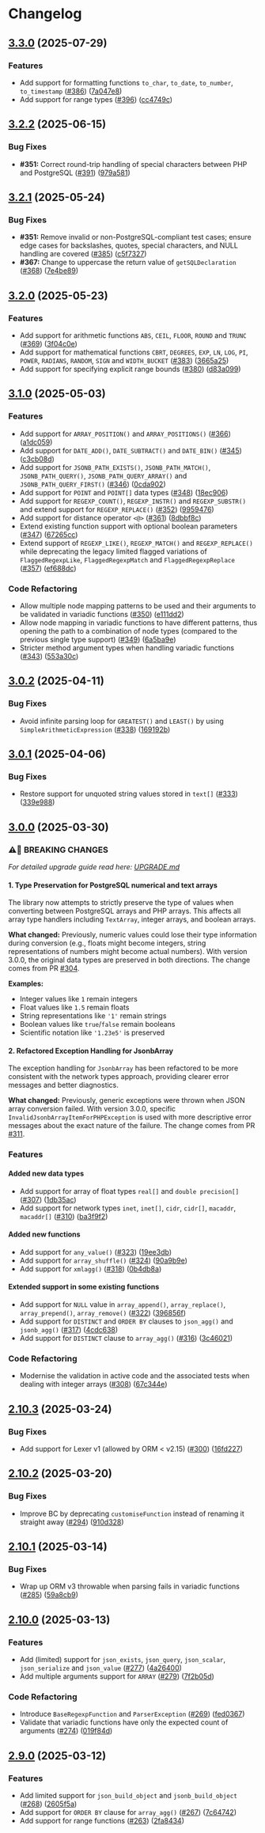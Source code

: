 # Changelog

## [3.3.0](https://github.com/martin-georgiev/postgresql-for-doctrine/compare/v3.2.2...v3.3.0) (2025-07-29)


### Features

* Add support for formatting functions `to_char`, `to_date`, `to_number`, `to_timestamp` ([#386](https://github.com/martin-georgiev/postgresql-for-doctrine/issues/386)) ([7a047e8](https://github.com/martin-georgiev/postgresql-for-doctrine/commit/7a047e840bd4b1df608eb56ee796d19e209077e8))
* Add support for range types ([#396](https://github.com/martin-georgiev/postgresql-for-doctrine/issues/396)) ([cc4749c](https://github.com/martin-georgiev/postgresql-for-doctrine/commit/cc4749c6f6df4b058c33caca3d21945d5e9a7f01))

## [3.2.2](https://github.com/martin-georgiev/postgresql-for-doctrine/compare/v3.2.1...v3.2.2) (2025-06-15)


### Bug Fixes

* **#351:** Correct round-trip handling of special characters between PHP and PostgreSQL ([#391](https://github.com/martin-georgiev/postgresql-for-doctrine/issues/391)) ([979a581](https://github.com/martin-georgiev/postgresql-for-doctrine/commit/979a5815faed6c2139c530abc6fbd60ff26c7f1b))

## [3.2.1](https://github.com/martin-georgiev/postgresql-for-doctrine/compare/v3.2.0...v3.2.1) (2025-05-24)


### Bug Fixes

* **#351:** Remove invalid or non-PostgreSQL-compliant test cases; ensure edge cases for backslashes, quotes, special characters, and NULL handling are covered ([#385](https://github.com/martin-georgiev/postgresql-for-doctrine/issues/385)) ([c5f7327](https://github.com/martin-georgiev/postgresql-for-doctrine/commit/c5f73279bc32bb185a93d81363a014193b6c1657))
* **#367:** Change to uppercase the return value of `getSQLDeclaration` ([#368](https://github.com/martin-georgiev/postgresql-for-doctrine/issues/368)) ([7e4be89](https://github.com/martin-georgiev/postgresql-for-doctrine/commit/7e4be89bfd630356f390bdd3e457500b78c568ad))

## [3.2.0](https://github.com/martin-georgiev/postgresql-for-doctrine/compare/v3.1.0...v3.2.0) (2025-05-23)


### Features

* Add support for arithmetic functions `ABS`, `CEIL`, `FLOOR`, `ROUND` and `TRUNC` ([#369](https://github.com/martin-georgiev/postgresql-for-doctrine/issues/369)) ([3f04c0e](https://github.com/martin-georgiev/postgresql-for-doctrine/commit/3f04c0ea41f85d218e2b62d3de5bc999b2bc4ed5))
* Add support for mathematical functions `CBRT`, `DEGREES`, `EXP`, `LN`, `LOG`, `PI`, `POWER`, `RADIANS`, `RANDOM`, `SIGN` and `WIDTH_BUCKET` ([#383](https://github.com/martin-georgiev/postgresql-for-doctrine/issues/383)) ([3665a25](https://github.com/martin-georgiev/postgresql-for-doctrine/commit/3665a25bffc86c4596927f386022fd45b8d9d9db))
* Add support for specifying explicit range bounds ([#380](https://github.com/martin-georgiev/postgresql-for-doctrine/issues/380)) ([d83a099](https://github.com/martin-georgiev/postgresql-for-doctrine/commit/d83a099e8b39c8e354e250322e6f7b2328b1f680))

## [3.1.0](https://github.com/martin-georgiev/postgresql-for-doctrine/compare/v3.0.2...v3.1.0) (2025-05-03)


### Features

* Add support for `ARRAY_POSITION()` and `ARRAY_POSITIONS()` ([#366](https://github.com/martin-georgiev/postgresql-for-doctrine/issues/366)) ([a1dc059](https://github.com/martin-georgiev/postgresql-for-doctrine/commit/a1dc059965175d23a8efbf99afd2ab99a2d79564))
* Add support for `DATE_ADD()`, `DATE_SUBTRACT()` and `DATE_BIN()` ([#345](https://github.com/martin-georgiev/postgresql-for-doctrine/issues/345)) ([c3cb08d](https://github.com/martin-georgiev/postgresql-for-doctrine/commit/c3cb08d6af36057a0ce88fd184f91c243bcab5da))
* Add support for `JSONB_PATH_EXISTS()`, `JSONB_PATH_MATCH()`, `JSONB_PATH_QUERY()`, `JSONB_PATH_QUERY_ARRAY()` and `JSONB_PATH_QUERY_FIRST()` ([#346](https://github.com/martin-georgiev/postgresql-for-doctrine/issues/346)) ([0cda902](https://github.com/martin-georgiev/postgresql-for-doctrine/commit/0cda90218c4330b78c2a94f757e30e4045c70768))
* Add support for `POINT` and `POINT[]` data types ([#348](https://github.com/martin-georgiev/postgresql-for-doctrine/issues/348)) ([18ec906](https://github.com/martin-georgiev/postgresql-for-doctrine/commit/18ec906be3f87473b842aaa4038cc097d46e6495))
* Add support for `REGEXP_COUNT()`, `REGEXP_INSTR()` and `REGEXP_SUBSTR()` and extend support for `REGEXP_REPLACE()` ([#352](https://github.com/martin-georgiev/postgresql-for-doctrine/issues/352)) ([9959476](https://github.com/martin-georgiev/postgresql-for-doctrine/commit/995947610b8538e35b5a5a5233a04b22dd202bd5))
* Add support for distance operator `<@>` ([#361](https://github.com/martin-georgiev/postgresql-for-doctrine/issues/361)) ([8dbbf8c](https://github.com/martin-georgiev/postgresql-for-doctrine/commit/8dbbf8c71b801bd624829e04504919d730ff4a57))
* Extend existing function support with optional boolean parameters ([#347](https://github.com/martin-georgiev/postgresql-for-doctrine/issues/347)) ([67265cc](https://github.com/martin-georgiev/postgresql-for-doctrine/commit/67265cc84313b6cb447f6ec3a67f3b99dba4bde2))
* Extend support of `REGEXP_LIKE()`, `REGEXP_MATCH()` and `REGEXP_REPLACE()` while deprecating the legacy limited flagged variations of `FlaggedRegexpLike`, `FlaggedRegexpMatch` and `FlaggedRegexpReplace` ([#357](https://github.com/martin-georgiev/postgresql-for-doctrine/issues/357)) ([ef688dc](https://github.com/martin-georgiev/postgresql-for-doctrine/commit/ef688dc2d62c702fbcb85c8474e15f687de82ea5))


### Code Refactoring

* Allow multiple node mapping patterns to be used and their arguments to be validated in variadic functions ([#350](https://github.com/martin-georgiev/postgresql-for-doctrine/issues/350)) ([e111dd2](https://github.com/martin-georgiev/postgresql-for-doctrine/commit/e111dd28da6985324d0b9b181daf73dcbc97bb00))
* Allow node mapping in variadic functions to have different patterns, thus opening the path to a combination of node types (compared to the previous single type support) ([#349](https://github.com/martin-georgiev/postgresql-for-doctrine/issues/349)) ([6a5ba9e](https://github.com/martin-georgiev/postgresql-for-doctrine/commit/6a5ba9ef21b24b0e6107d85e67725a4c96f3ab8a))
* Stricter method argument types when handling variadic functions ([#343](https://github.com/martin-georgiev/postgresql-for-doctrine/issues/343)) ([553a30c](https://github.com/martin-georgiev/postgresql-for-doctrine/commit/553a30c2e26c4b8e69b14ad4d791dd7f7d0670d8))

## [3.0.2](https://github.com/martin-georgiev/postgresql-for-doctrine/compare/v3.0.1...v3.0.2) (2025-04-11)


### Bug Fixes

* Avoid infinite parsing loop for `GREATEST()` and `LEAST()` by using `SimpleArithmeticExpression` ([#338](https://github.com/martin-georgiev/postgresql-for-doctrine/issues/338)) ([169192b](https://github.com/martin-georgiev/postgresql-for-doctrine/commit/169192bb6aafc1a8851e6ab38737c27c87706bf8))

## [3.0.1](https://github.com/martin-georgiev/postgresql-for-doctrine/compare/v3.0.0...v3.0.1) (2025-04-06)


### Bug Fixes

* Restore support for unquoted string values stored in `text[]` ([#333](https://github.com/martin-georgiev/postgresql-for-doctrine/issues/333)) ([339e988](https://github.com/martin-georgiev/postgresql-for-doctrine/commit/339e988dd6669d6930a39deb4ad7be74ffecc78d))

## [3.0.0](https://github.com/martin-georgiev/postgresql-for-doctrine/compare/v2.10.3...v3.0.0) (2025-03-30)


### ⚠️🚨 BREAKING CHANGES

_For detailed upgrade guide read here: [UPGRADE.md](docs/UPGRADE.md)_

#### 1. Type Preservation for PostgreSQL numerical and text arrays

The library now attempts to strictly preserve the type of values when converting between PostgreSQL arrays and PHP arrays. This affects all array type handlers including `TextArray`, integer arrays, and boolean arrays.

**What changed:** Previously, numeric values could lose their type information during conversion (e.g., floats might become integers, string representations of numbers might become actual numbers). With version 3.0.0, the original data types are preserved in both directions. The change comes from PR [#304](https://github.com/martin-georgiev/postgresql-for-doctrine/issues/304).

**Examples:**
- Integer values like `1` remain integers
- Float values like `1.5` remain floats
- String representations like `'1'` remain strings
- Boolean values like `true`/`false` remain booleans
- Scientific notation like `'1.23e5'` is preserved

#### 2. Refactored Exception Handling for JsonbArray

The exception handling for `JsonbArray` has been refactored to be more consistent with the network types approach, providing clearer error messages and better diagnostics.

**What changed:** Previously, generic exceptions were thrown when JSON array conversion failed. With version 3.0.0, specific `InvalidJsonbArrayItemForPHPException` is used with more descriptive error messages about the exact nature of the failure. The change comes from PR [#311](https://github.com/martin-georgiev/postgresql-for-doctrine/issues/311).

### Features

#### Added new data types
* Add support for array of float types `real[]` and `double precision[]` ([#307](https://github.com/martin-georgiev/postgresql-for-doctrine/issues/307)) ([1db35ac](https://github.com/martin-georgiev/postgresql-for-doctrine/commit/1db35ac6f73b12e2691ca35fc6c63b0b8a3c4b28))
* Add support for network types `inet`, `inet[]`, `cidr`, `cidr[]`, `macaddr`, `macaddr[]` ([#310](https://github.com/martin-georgiev/postgresql-for-doctrine/issues/310)) ([ba3f9f2](https://github.com/martin-georgiev/postgresql-for-doctrine/commit/ba3f9f2833fc68f4e36ae7202396794fc43ecb63))

#### Added new functions
* Add support for `any_value()` ([#323](https://github.com/martin-georgiev/postgresql-for-doctrine/issues/323)) ([19ee3db](https://github.com/martin-georgiev/postgresql-for-doctrine/commit/19ee3dbd4497195bbcd3b4df7608232de0f32b8a))
* Add support for `array_shuffle()` ([#324](https://github.com/martin-georgiev/postgresql-for-doctrine/issues/324)) ([90a9b9e](https://github.com/martin-georgiev/postgresql-for-doctrine/commit/90a9b9e84f8ec9a0dc9fd81b2d80ae48b59f2e57))
* Add support for `xmlagg()` ([#318](https://github.com/martin-georgiev/postgresql-for-doctrine/issues/318)) ([0b4db8a](https://github.com/martin-georgiev/postgresql-for-doctrine/commit/0b4db8a930964b9292e7d6f79678dbc76b9d841a))

#### Extended support in some existing functions
* Add support for `NULL` value in `array_append()`, `array_replace()`, `array_prepend()`, `array_remove()` ([#322](https://github.com/martin-georgiev/postgresql-for-doctrine/issues/322)) ([396856f](https://github.com/martin-georgiev/postgresql-for-doctrine/commit/396856f81c40b2eefed801995c1fced455e8a8dd))
* Add support for `DISTINCT` and `ORDER BY` clauses to `json_agg()` and `jsonb_agg()` ([#317](https://github.com/martin-georgiev/postgresql-for-doctrine/issues/317)) ([4cdc638](https://github.com/martin-georgiev/postgresql-for-doctrine/commit/4cdc638841b23449daa9d9c0a5f9e53e15724fa3))
* Add support for `DISTINCT` clause to `array_agg()` ([#316](https://github.com/martin-georgiev/postgresql-for-doctrine/issues/316)) ([3c46021](https://github.com/martin-georgiev/postgresql-for-doctrine/commit/3c4602109754b345277e292e86ffd03200d91fa8))

### Code Refactoring
* Modernise the validation in active code and the associated tests when dealing with integer arrays ([#308](https://github.com/martin-georgiev/postgresql-for-doctrine/issues/308)) ([67c344e](https://github.com/martin-georgiev/postgresql-for-doctrine/commit/67c344e11e16529049422b9fe9024310594a0392))

## [2.10.3](https://github.com/martin-georgiev/postgresql-for-doctrine/compare/v2.10.2...v2.10.3) (2025-03-24)


### Bug Fixes

* Add support for Lexer v1 (allowed by ORM &lt; v2.15) ([#300](https://github.com/martin-georgiev/postgresql-for-doctrine/issues/300)) ([16fd227](https://github.com/martin-georgiev/postgresql-for-doctrine/commit/16fd227d1841eccfff2ffe62a4d4c0b81c9fc3e3))

## [2.10.2](https://github.com/martin-georgiev/postgresql-for-doctrine/compare/v2.10.1...v2.10.2) (2025-03-20)


### Bug Fixes

* Improve BC by deprecating `customiseFunction` instead of renaming it straight away ([#294](https://github.com/martin-georgiev/postgresql-for-doctrine/issues/294)) ([910d328](https://github.com/martin-georgiev/postgresql-for-doctrine/commit/910d3289fe9cb0e605765cf301ae4e86c5845e63))

## [2.10.1](https://github.com/martin-georgiev/postgresql-for-doctrine/compare/v2.10.0...v2.10.1) (2025-03-14)


### Bug Fixes

* Wrap up ORM v3 throwable when parsing fails in variadic functions ([#285](https://github.com/martin-georgiev/postgresql-for-doctrine/issues/285)) ([59a8cb9](https://github.com/martin-georgiev/postgresql-for-doctrine/commit/59a8cb9ed84a45a8ea7da2f19e05e921400c934b))

## [2.10.0](https://github.com/martin-georgiev/postgresql-for-doctrine/compare/v2.9.0...v2.10.0) (2025-03-13)


### Features

* Add (limited) support for `json_exists`, `json_query`, `json_scalar`, `json_serialize` and `json_value` ([#277](https://github.com/martin-georgiev/postgresql-for-doctrine/issues/277)) ([4a26400](https://github.com/martin-georgiev/postgresql-for-doctrine/commit/4a264003aa6ce58c65335b708dc1036d02217f08))
* Add multiple arguments support for `ARRAY` ([#279](https://github.com/martin-georgiev/postgresql-for-doctrine/issues/279)) ([7f2b05d](https://github.com/martin-georgiev/postgresql-for-doctrine/commit/7f2b05d21a665d44d5fac07ac0f03f1ff99647bf))


### Code Refactoring

* Introduce `BaseRegexpFunction` and `ParserException` ([#269](https://github.com/martin-georgiev/postgresql-for-doctrine/issues/269)) ([fed0367](https://github.com/martin-georgiev/postgresql-for-doctrine/commit/fed0367baa8cedffe309bd25e1885fb23f6449c8))
* Validate that variadic functions have only the expected count of arguments ([#274](https://github.com/martin-georgiev/postgresql-for-doctrine/issues/274)) ([019f84d](https://github.com/martin-georgiev/postgresql-for-doctrine/commit/019f84d23df6e85c7f5658b94c5992699e8082e3))

## [2.9.0](https://github.com/martin-georgiev/postgresql-for-doctrine/compare/v2.8.0...v2.9.0) (2025-03-12)


### Features

* Add limited support for `json_build_object` and `jsonb_build_object` ([#268](https://github.com/martin-georgiev/postgresql-for-doctrine/issues/268)) ([2605f5a](https://github.com/martin-georgiev/postgresql-for-doctrine/commit/2605f5accfedb23b5aa31afe5349ada77cd50258))
* Add support for `ORDER BY` clause for `array_agg()` ([#267](https://github.com/martin-georgiev/postgresql-for-doctrine/issues/267)) ([7c64742](https://github.com/martin-georgiev/postgresql-for-doctrine/commit/7c64742d5e3f52bb350fa630efda1ef9ac98d352))
* Add support for range functions ([#263](https://github.com/martin-georgiev/postgresql-for-doctrine/issues/263)) ([2fa8434](https://github.com/martin-georgiev/postgresql-for-doctrine/commit/2fa8434f517f3bf3ecb4873956bd134b4df8112b))
